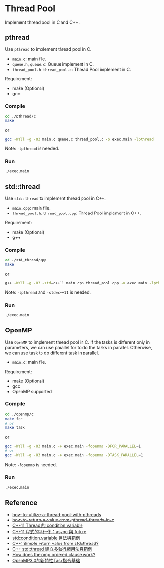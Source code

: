 # Thread Pool

Implement thread pool in C and C++.

## pthread

Use `pthread` to implement thread pool in C.

- `main.c`: main file.
- `queue.h`, `queue.c`: Queue implement in C.
- `thread_pool.h`, `thread_pool.c`: Thread Pool implement in C.

Requirement:
- make (Optional)
- gcc

### Compile
```bash
cd ./pthread/c
make
```
or
```bash
gcc -Wall -g -O3 main.c queue.c thread_pool.c -o exec.main -lpthread
```
Note: `-lpthread` is needed.

### Run

```bash
./exec.main
```

## std::thread

Use `std::thread` to implement thread pool in C++.

- `main.cpp`: main file.
- `thread_pool.h`, `thread_pool.cpp`: Thread Pool implement in C++.

Requirement:
- make (Optional)
- g++

### Compile
```bash
cd ./std_thread/cpp
make
```
or
```bash
g++ -Wall -g -O3 -std=c++11 main.cpp thread_pool.cpp -o exec.main -lpthread
```
Note: `-lpthread` and `-std=c++11` is needed.

### Run

```bash
./exec.main
```

## OpenMP

Use `OpenMP` to implement thread pool in C. If the tasks is different only in parameters, we can use parallel for to do the tasks in parallel. Otherwise, we can use task to do different task in parallel. 

- `main.c`: main file.

Requirement:
- make (Optional)
- gcc
- OpenMP supported

### Compile
```bash
cd ./openmp/c
make for
# or
make task
```
or
```bash
gcc -Wall -g -O3 main.c -o exec.main -fopenmp -DFOR_PARALLEL=1
# or
gcc -Wall -g -O3 main.c -o exec.main -fopenmp -DTASK_PARALLEL=1
```
Note: `-fopenmp` is needed.

### Run

```bash
./exec.main
```

## Reference

* [how-to-utilize-a-thread-pool-with-pthreads](https://stackoverflow.com/questions/6954489/how-to-utilize-a-thread-pool-with-pthreads)  
* [how-to-return-a-value-from-pthread-threads-in-c](https://stackoverflow.com/questions/2251452/how-to-return-a-value-from-pthread-threads-in-c)
* [C++11 Thread 的 condition variable](https://kheresy.wordpress.com/2014/01/09/c11-condition-variable/)
* [C++11 程式的平行化：async 與 future](https://kheresy.wordpress.com/2016/03/14/async-and-future-in-c11/)
* [std::condition_variable 用法與範例](https://shengyu7697.github.io/std-condition_variable/)
* [C++: Simple return value from std::thread?](https://stackoverflow.com/questions/7686939/c-simple-return-value-from-stdthread)
* [C++ std::thread 建立多執行緒用法與範例](https://shengyu7697.github.io/std-thread/)
* [How does the omp ordered clause work?](https://stackoverflow.com/questions/13224155/how-does-the-omp-ordered-clause-work)
* [OpenMP3.0的新特性Task指令基础](https://blog.csdn.net/gengshenghong/article/details/7004594)
